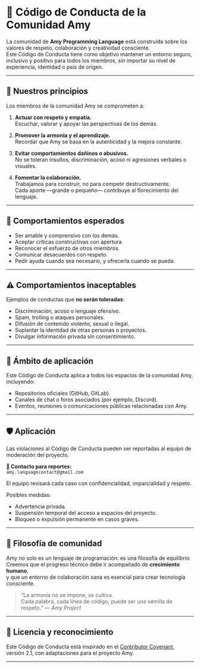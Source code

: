 # 🌸 Código de Conducta de la Comunidad Amy

La comunidad de **Amy Programming Language** está construida sobre los valores de respeto, colaboración y creatividad consciente.  
Este Código de Conducta tiene como objetivo mantener un entorno seguro, inclusivo y positivo para todos los miembros, sin importar su nivel de experiencia, identidad o país de origen.

---

## 💫 Nuestros principios

Los miembros de la comunidad Amy se comprometen a:

1. **Actuar con respeto y empatía.**  
   Escuchar, valorar y apoyar las perspectivas de los demás.

2. **Promover la armonía y el aprendizaje.**  
   Recordar que Amy se basa en la autenticidad y la mejora constante.

3. **Evitar comportamientos dañinos o abusivos.**  
   No se toleran insultos, discriminación, acoso ni agresiones verbales o visuales.

4. **Fomentar la colaboración.**  
   Trabajamos para construir, no para competir destructivamente.  
   Cada aporte —grande o pequeño— contribuye al florecimiento del lenguaje.

---

## 🌷 Comportamientos esperados

- Ser amable y comprensivo con los demás.  
- Aceptar críticas constructivas con apertura.  
- Reconocer el esfuerzo de otros miembros.  
- Comunicar desacuerdos con respeto.  
- Pedir ayuda cuando sea necesario, y ofrecerla cuando se pueda.

---

## ⚠️ Comportamientos inaceptables

Ejemplos de conductas que **no serán toleradas**:

- Discriminación, acoso o lenguaje ofensivo.  
- Spam, trolling o ataques personales.  
- Difusión de contenido violento, sexual o ilegal.  
- Suplantar la identidad de otras personas o proyectos.  
- Divulgar información privada sin consentimiento.

---

## 🧩 Ámbito de aplicación

Este Código de Conducta aplica a todos los espacios de la comunidad Amy, incluyendo:

- Repositorios oficiales (GitHub, GitLab).  
- Canales de chat o foros asociados (por ejemplo, Discord).  
- Eventos, reuniones o comunicaciones públicas relacionadas con Amy.

---

## 🛡️ Aplicación

Las violaciones al Código de Conducta pueden ser reportadas al equipo de moderación del proyecto.

**📧 Contacto para reportes:**  
`amy.languagecontact@gmail.com`  

El equipo revisará cada caso con confidencialidad, imparcialidad y respeto.

Posibles medidas:

- Advertencia privada.  
- Suspensión temporal del acceso a espacios del proyecto.  
- Bloqueo o expulsión permanente en casos graves.

---

## 🌸 Filosofía de comunidad

Amy no solo es un lenguaje de programación: es una filosofía de equilibrio.  
Creemos que el progreso técnico debe ir acompañado de **crecimiento humano**,  
y que un entorno de colaboración sana es esencial para crear tecnología consciente.

> “La armonía no se impone, se cultiva.  
> Cada palabra, cada línea de código, puede ser una semilla de respeto.” — *Amy Project*

---

## 📜 Licencia y reconocimiento

Este Código de Conducta está inspirado en el [Contributor Covenant](https://www.contributor-covenant.org/),  
versión 2.1, con adaptaciones para el proyecto Amy.

---

